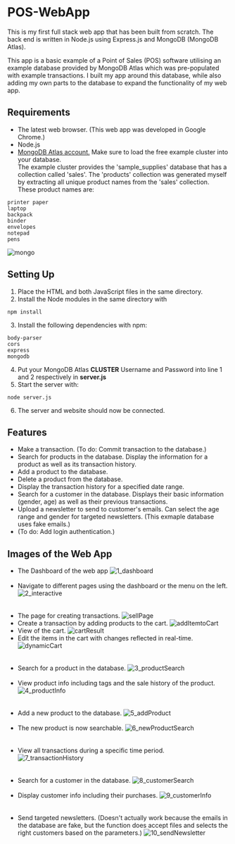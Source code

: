 # POS-WebApp
This is my first full stack web app that has been built from scratch. The back end is written in Node.js using Express.js and MongoDB (MongoDB Atlas).

This app is a basic example of a Point of Sales (POS) software utilising an example database provided by MongoDB Atlas which was pre-populated with example transactions. I built my app around this database, while also adding my own parts to the database to expand the functionality of my web app.

## Requirements
* The latest web browser. (This web app was developed in Google Chrome.)
* Node.js
* [MongoDB Atlas account.](https://www.mongodb.com/cloud/atlas) Make sure to load the free example cluster into your database. 
<br/>The example cluster provides the 'sample_supplies' database that has a collection called 'sales'. The 'products' collection was generated myself by extracting all unique product names from the 'sales' collection. These product names are:
```
printer paper
laptop
backpack
binder
envelopes
notepad
pens
```
![mongo](https://user-images.githubusercontent.com/45221821/66277540-71ca5980-e8fc-11e9-889d-58d269821051.PNG)

## Setting Up
1. Place the HTML and both JavaScript files in the same directory.
2. Install the Node modules in the same directory with
```
npm install
```
3. Install the following dependencies with npm:
```
body-parser
cors
express
mongodb
```
4. Put your MongoDB Atlas <b>CLUSTER</b> Username and Password into line 1 and 2 respectively in <b>server.js</b> 
5. Start the server with:
```
node server.js
```
6. The server and website should now be connected.
## Features
* Make a transaction. (To do: Commit transaction to the database.)
* Search for products in the database. Display the information for a product as well as its transaction history.
* Add a product to the database.
* Delete a product from the database.
* Display the transaction history for a specified date range.
* Search for a customer in the database. Displays their basic information (gender, age) as well as their previous transactions.
* Upload a newsletter to send to customer's emails. Can select the age range and gender for targeted newsletters. (This exmaple database uses fake emails.)
* (To do: Add login authentication.)

## Images of the Web App
- The Dashboard of the web app
![1_dashboard](https://user-images.githubusercontent.com/45221821/66277237-15653b00-e8f8-11e9-9656-3ff731f738aa.PNG)
<br/><br/>
- Navigate to different pages using the dashboard or the menu on the left.
![2_interactive](https://user-images.githubusercontent.com/45221821/66277239-17c79500-e8f8-11e9-93b7-c83709cfc7b0.PNG)
<br/><br/><br/>
- The page for creating transactions.
![sellPage](https://user-images.githubusercontent.com/45221821/66277436-22cff480-e8fb-11e9-925f-f250ac2d7656.PNG)
- Create a transaction by adding products to the cart.
![addItemtoCart](https://user-images.githubusercontent.com/45221821/66277437-2499b800-e8fb-11e9-9599-3880ef6c541b.PNG)
- View of the cart.
![cartResult](https://user-images.githubusercontent.com/45221821/66277438-26637b80-e8fb-11e9-9184-87c6b2f612fa.PNG)
- Edit the items in the cart with changes reflected in real-time. 
![dynamicCart](https://user-images.githubusercontent.com/45221821/66277440-282d3f00-e8fb-11e9-8de6-453cf0ad782b.PNG)
<br/><br/><br/>
- Search for a product in the database.
![3_productSearch](https://user-images.githubusercontent.com/45221821/66277240-1a29ef00-e8f8-11e9-9647-2599af75e22e.PNG)
<br/><br/>
- View product info including tags and the sale history of the product.
![4_productInfo](https://user-images.githubusercontent.com/45221821/66277242-1e560c80-e8f8-11e9-9be4-6ccc660ba2e0.PNG)
<br/><br/><br/>
- Add a new product to the database.
![5_addProduct](https://user-images.githubusercontent.com/45221821/66277243-20b86680-e8f8-11e9-907a-823d527f676b.PNG)
<br/><br/>
- The new product is now searchable.
![6_newProductSearch](https://user-images.githubusercontent.com/45221821/66277244-244bed80-e8f8-11e9-8f39-e995f9bf86b3.PNG)
<br/><br/><br/>
- View all transactions during a specific time period.
![7_transactionHistory](https://user-images.githubusercontent.com/45221821/66277247-2615b100-e8f8-11e9-835b-16cb9d6dfe4a.PNG)
<br/><br/><br/>
- Search for a customer in the database.
![8_customerSearch](https://user-images.githubusercontent.com/45221821/66277249-27df7480-e8f8-11e9-9869-e3cd71a7639a.PNG)
<br/><br/>
- Display customer info including their purchases.
![9_customerInfo](https://user-images.githubusercontent.com/45221821/66277250-29a93800-e8f8-11e9-9688-aaf04984c89c.PNG)
<br/><br/><br/>
- Send targeted newsletters. (Doesn't actually work because the emails in the database are fake, but the function does accept files and selects the right customers based on the parameters.)
![10_sendNewsletter](https://user-images.githubusercontent.com/45221821/66277252-2b72fb80-e8f8-11e9-8520-b40522dd3279.PNG)
